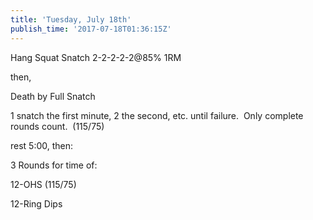 ```yaml
---
title: 'Tuesday, July 18th'
publish_time: '2017-07-18T01:36:15Z'
---
```


Hang Squat Snatch 2-2-2-2-2\@85% 1RM

then,

Death by Full Snatch

1 snatch the first minute, 2 the second, etc. until failure.  Only
complete rounds count.  (115/75)

rest 5:00, then:

3 Rounds for time of:

12-OHS (115/75)

12-Ring Dips
